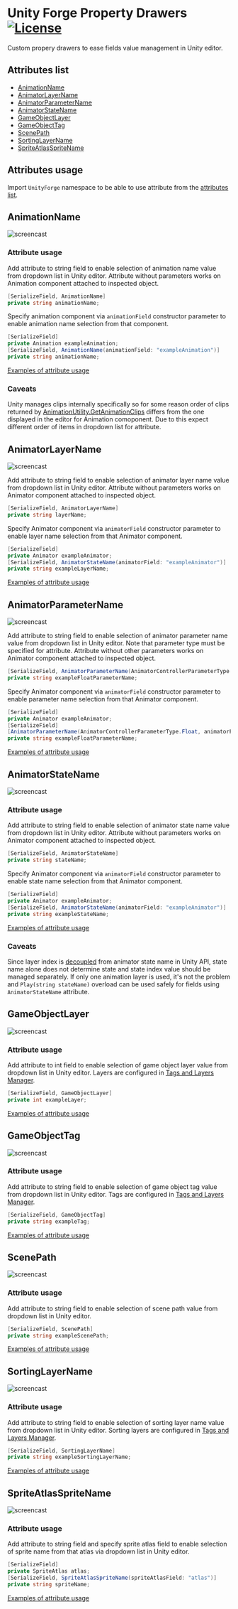 # Unity Forge Property Drawers [![License](https://img.shields.io/badge/license-MIT-lightgrey.svg?style=flat)](http://mit-license.org)
Custom propery drawers to ease fields value management in Unity editor.

## Attributes list
* [AnimationName](#animationname)
* [AnimatorLayerName](#animatorlayername)
* [AnimatorParameterName](#animatorparametername)
* [AnimatorStateName](#animatorstatename)
* [GameObjectLayer](#gameobjectlayer)
* [GameObjectTag](#gameobjecttag)
* [ScenePath](#scenepath)
* [SortingLayerName](#sortinglayername)
* [SpriteAtlasSpriteName](#spriteatlasspritename)

## Attributes usage
Import `UnityForge` namespace to be able to use attribute from the [attributes list](#attributes-list).

## AnimationName
![screencast](Documentation/animation-name-example.png)

### Attribute usage
Add attribute to string field to enable selection of animation name value from dropdown list in Unity editor. Attribute without parameters works on Animation component attached to inspected object.
```csharp
[SerializeField, AnimationName]
private string animationName;
```

Specify animation component via `animationField` constructor parameter to enable animation name selection from that component.
```csharp
[SerializeField]
private Animation exampleAnimation;
[SerializeField, AnimationName(animationField: "exampleAnimation")]
private string animationName;
```

[Examples of attribute usage](../master/Source/Examples/AnimationName)

### Caveats
Unity manages clips internally specifically so for some reason order of clips returned by [AnimationUtility.GetAnimationClips](https://docs.unity3d.com/ScriptReference/AnimationUtilityGetAnimationClips.html) differs from the one displayed in the editor for Animation comoponent. Due to this expect different order of items in dropdown list for attribute.

## AnimatorLayerName
![screencast](Documentation/animator-layer-name-example.png)

Add attribute to string field to enable selection of animator layer name value from dropdown list in Unity editor. Attribute without parameters works on Animator component attached to inspected object.
```csharp
[SerializeField, AnimatorLayerName]
private string layerName;
```

Specify Animator component via `animatorField` constructor parameter to enable layer name selection from that Animator component.
```csharp
[SerializeField]
private Animator exampleAnimator;
[SerializeField, AnimatorStateName(animatorField: "exampleAnimator")]
private string exampleLayerName;
```

[Examples of attribute usage](../master/Source/Examples/AnimatorLayerName)

## AnimatorParameterName
![screencast](Documentation/animator-parameter-name-example.png)

Add attribute to string field to enable selection of animator parameter name value from dropdown list in Unity editor. Note that parameter type must be specified for attribute. Attribute without other parameters works on Animator component attached to inspected object.
```csharp
[SerializeField, AnimatorParameterName(AnimatorControllerParameterType.Float)]
private string exampleFloatParameterName;
```

Specify Animator component via `animatorField` constructor parameter to enable parameter name selection from that Animator component.
```csharp
[SerializeField]
private Animator exampleAnimator;
[SerializeField]
[AnimatorParameterName(AnimatorControllerParameterType.Float, animatorField: "exampleAnimator"))]
private string exampleFloatParameterName;
```

[Examples of attribute usage](../master/Source/Examples/AnimatorParameterName)

## AnimatorStateName
![screencast](Documentation/animator-state-name-example.gif)

### Attribute usage
Add attribute to string field to enable selection of animator state name value from dropdown list in Unity editor. Attribute without parameters works on Animator component attached to inspected object.
```csharp
[SerializeField, AnimatorStateName]
private string stateName;
```

Specify Animator component via `animatorField` constructor parameter to enable state name selection from that Animator component.
```csharp
[SerializeField]
private Animator exampleAnimator;
[SerializeField, AnimatorStateName(animatorField: "exampleAnimator")]
private string exampleStateName;
```

[Examples of attribute usage](../master/Source/Examples/AnimatorStateName)

### Caveats
Since layer index is [decoupled](https://docs.unity3d.com/ScriptReference/Animator.Play.html) from animator state name in Unity API, state name alone does not determine state and state index value should be managed separately. If only one animation layer is used, it's not the problem and `Play(string stateName)` overload can be used safely for fields using `AnimatorStateName` attribute.

## GameObjectLayer
![screencast](Documentation/game-object-layer-example.png)

### Attribute usage
Add attribute to int field to enable selection of game object layer value from dropdown list in Unity editor. Layers are configured in [Tags and Layers Manager](https://docs.unity3d.com/Manual/class-TagManager.html).
```csharp
[SerializeField, GameObjectLayer]
private int exampleLayer;
```
[Examples of attribute usage](../master/Source/Examples/GameObjectLayer)

## GameObjectTag
![screencast](Documentation/game-object-tag-example.png)

### Attribute usage
Add attribute to string field to enable selection of game object tag value from dropdown list in Unity editor. Tags are configured in [Tags and Layers Manager](https://docs.unity3d.com/Manual/class-TagManager.html).
```csharp
[SerializeField, GameObjectTag]
private string exampleTag;
```
[Examples of attribute usage](../master/Source/Examples/GameObjectTag)

## ScenePath
![screencast](Documentation/scene-path-example.png)

### Attribute usage
Add attribute to string field to enable selection of scene path value from dropdown list in Unity editor.
```csharp
[SerializeField, ScenePath]
private string exampleScenePath;
```

[Examples of attribute usage](../master/Source/Examples/ScenePath)

## SortingLayerName
![screencast](Documentation/sorting-layer-name-example.png)

### Attribute usage
Add attribute to string field to enable selection of sorting layer name value from dropdown list in Unity editor. Sorting layers are configured in [Tags and Layers Manager](https://docs.unity3d.com/Manual/class-TagManager.html).
```csharp
[SerializeField, SortingLayerName]
private string exampleSortingLayerName;
```

[Examples of attribute usage](../master/Source/Examples/SortingLayerName)

## SpriteAtlasSpriteName
![screencast](Documentation/sprite-atlas-sprite-name-example.png)

### Attribute usage
Add attribute to string field and specify sprite atlas field to enable selection of sprite name from that atlas via dropdown list in Unity editor.
```csharp
[SerializeField]
private SpriteAtlas atlas;
[SerializeField, SpriteAtlasSpriteName(spriteAtlasField: "atlas")]
private string spriteName;
```

[Examples of attribute usage](../master/Source/Examples/SpriteAtlasSpriteName)
